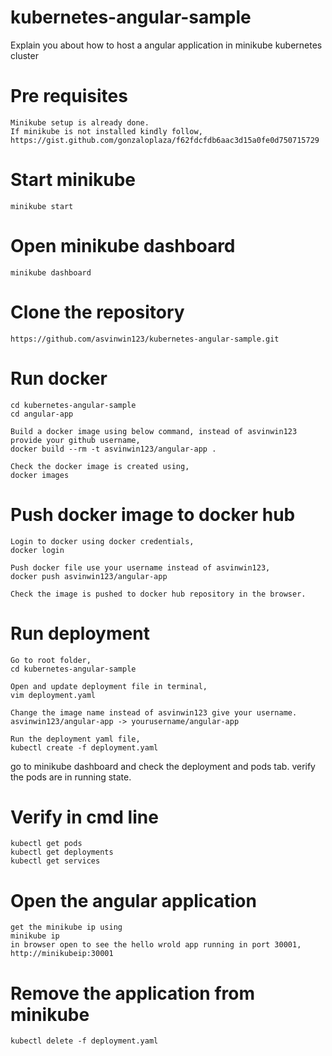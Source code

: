 # kubernetes-angular-sample
Explain you about how to host a angular application in minikube kubernetes cluster

# Pre requisites
```
Minikube setup is already done.
If minikube is not installed kindly follow,
https://gist.github.com/gonzaloplaza/f62fdcfdb6aac3d15a0fe0d750715729
```

# Start minikube
```
minikube start
```

# Open minikube dashboard
```
minikube dashboard
```

# Clone the repository
```
https://github.com/asvinwin123/kubernetes-angular-sample.git
```

# Run docker
```
cd kubernetes-angular-sample
cd angular-app

Build a docker image using below command, instead of asvinwin123 provide your github username,
docker build --rm -t asvinwin123/angular-app .

Check the docker image is created using,
docker images
```

# Push docker image to docker hub
```
Login to docker using docker credentials,
docker login

Push docker file use your username instead of asvinwin123,
docker push asvinwin123/angular-app

Check the image is pushed to docker hub repository in the browser. 
```

# Run deployment
```
Go to root folder,
cd kubernetes-angular-sample

Open and update deployment file in terminal,
vim deployment.yaml

Change the image name instead of asvinwin123 give your username.
asvinwin123/angular-app -> yourusername/angular-app

Run the deployment yaml file,
kubectl create -f deployment.yaml
```

go to minikube dashboard and check the deployment and pods tab. verify the pods are in running state.

# Verify in cmd line
```
kubectl get pods
kubectl get deployments
kubectl get services
```

# Open the angular application
```
get the minikube ip using
minikube ip
in browser open to see the hello wrold app running in port 30001, 
http://minikubeip:30001
```

# Remove the application from minikube
```
kubectl delete -f deployment.yaml
```

